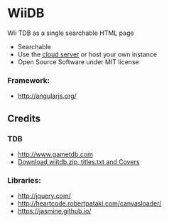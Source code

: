 WiiDB
=====

Wii TDB as a single searchable HTML page
 - Searchable
 - Use the [cloud server](#todo) or host your own instance
 - Open Source Software under MIT license

### Framework:
* http://angularjs.org/  

Credits
-------

### TDB
* http://www.gametdb.com
* [Download wiitdb.zip, titles.txt and Covers](http://www.gametdb.com/Wii/Downloads)

### Libraries:
* http://jquery.com/
* http://heartcode.robertpataki.com/canvasloader/  
* https://jasmine.github.io/
